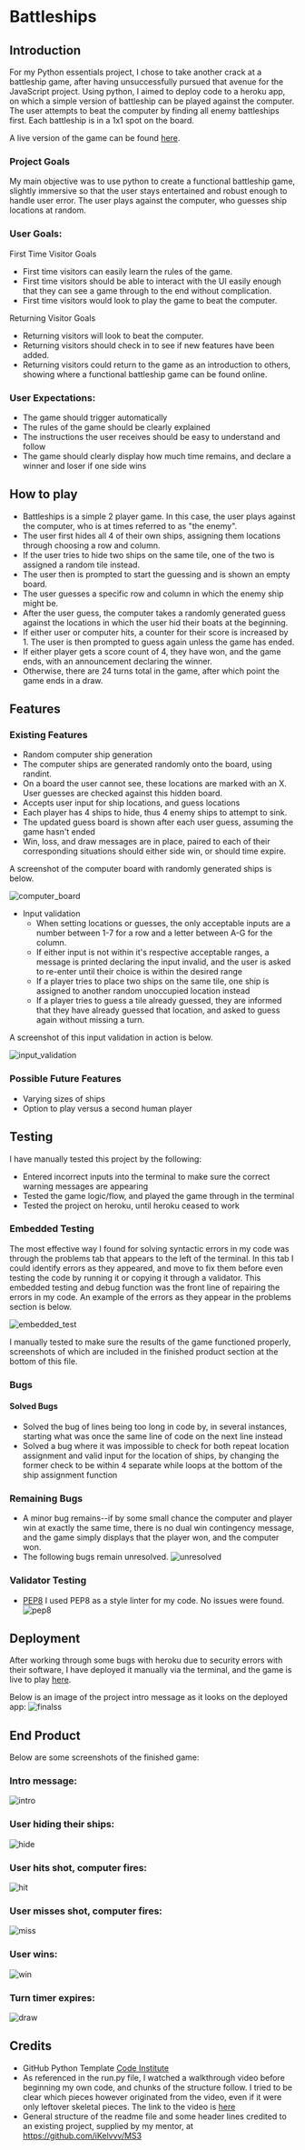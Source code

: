 # Battleships

## Introduction

For my Python essentials project, I chose to take another crack at a battleship game, after having unsuccessfully pursued that avenue for the JavaScript project.  Using python, I aimed to deploy code to a heroku app, on which a simple version of battleship can be played against the computer.  
The user attempts to beat the computer by finding all enemy battleships first. Each battleship is in a 1x1 spot on the board.

A live version of the game can be found [here](https://sagosti-project3-final.herokuapp.com/).

### Project Goals

My main objective was to use python to create a functional battleship game, slightly immersive so that the user stays entertained and robust enough to handle user error.  The user plays against the computer, who guesses ship locations at random.  

### User Goals:

First Time Visitor Goals
- First time visitors can easily learn the rules of the game.
- First time visitors should be able to interact with the UI easily enough that they can see a game through to the end without complication.  
- First time visitors would look to play the game to beat the computer. 

Returning Visitor Goals
- Returning visitors will look to beat the computer. 
- Returning visitors should check in to see if new features have been added.  
- Returning visitors could return to the game as an introduction to others, showing where a functional battleship game can be found online.  

### User Expectations:

- The game should trigger automatically
- The rules of the game should be clearly explained
- The instructions the user receives should be easy to understand and follow
- The game should clearly display how much time remains, and declare a winner and loser if one side wins

## How to play

- Battleships is a simple 2 player game. In this case, the user plays against the computer, who is at times referred to as "the enemy".
- The user first hides all 4 of their own ships, assigning them locations through choosing a row and column. 
- If the user tries to hide two ships on the same tile, one of the two is assigned a random tile instead.  
- The user then is prompted to start the guessing and is shown an empty board.  
- The user guesses a specific row and column in which the enemy ship might be.  
- After the user guess, the computer takes a randomly generated guess against the locations in which the user hid their boats at the beginning.  
- If either user or computer hits, a counter for their score is increased by 1. The user is then prompted to guess again unless the game has ended.   
- If either player gets a score count of 4, they have won, and the game ends, with an announcement declaring the winner.  
- Otherwise, there are 24 turns total in the game, after which point the game ends in a draw.  

## Features

### Existing Features
- Random computer ship generation
 - The computer ships are generated randomly onto the board, using randint. 
 - On a board the user cannot see, these locations are marked with an X.  User guesses are checked against this hidden board.  
- Accepts user input for ship locations, and guess locations
- Each player has 4 ships to hide, thus 4 enemy ships to attempt to sink.  
- The updated guess board is shown after each user guess, assuming the game hasn't ended
- Win, loss, and draw messages are in place, paired to each of their corresponding situations should either side win, or should time expire. 

A screenshot of the computer board with randomly generated ships is below.

![computer_board](assets/computer_board.JPG)

- Input validation
    - When setting locations or guesses, the only acceptable inputs are a number between 1-7 for a row and a letter between A-G for the column. 
    - If either input is not within it's respective acceptable ranges, a message is printed declaring the input invalid, and the user is asked to re-enter until their choice is within the desired range
    - If a player tries to place two ships on the same tile, one ship is assigned to another random unoccupied location instead
    - If a player tries to guess a tile already guessed, they are informed that they have already guessed that location, and asked to guess again without missing a turn.

A screenshot of this input validation in action is below.

![input_validation](assets/input_validation.JPG)

### Possible Future Features
 - Varying sizes of ships
 - Option to play versus a second human player

## Testing

I have manually tested this project by the following:
- Entered incorrect inputs into the terminal to make sure the correct warning messages are appearing
- Tested the game logic/flow, and played the game through in the terminal
- Tested the project on heroku, until heroku ceased to work

### Embedded Testing
The most effective way I found for solving syntactic errors in my code was through the problems tab that appears to the left of the terminal. In this tab I could identify errors as they appeared, and move to fix them before even testing the code by running it or copying it through a validator.  This embedded testing and debug function was the front line of repairing the errors in my code. An example of the errors as they appear in the problems section is below.

![embedded_test](assets/embedded_testing.JPG)

I manually tested to make sure the results of the game functioned properly, screenshots of which are included in the finished product section at the bottom of this file.  

### Bugs
#### Solved Bugs

- Solved the bug of lines being too long in code by, in several instances, starting what was once the same line of code on the next line instead
- Solved a bug where it was impossible to check for both repeat location assignment and valid input for the location of ships, by changing the former check to be within 4 separate while loops at the bottom of the ship assignment function

### Remaining Bugs
- A minor bug remains--if by some small chance the computer and player win at exactly the same time, there is no dual win contingency message, and the game simply displays that the player won, and the computer won.  
- The following bugs remain unresolved. 
![unresolved](assets/unsolved.JPG)

### Validator Testing
- [PEP8](http://pep8online.com/)
I used PEP8 as a style linter for my code. No issues were found. 
![pep8](assets/pep8_allright.JPG)

## Deployment
After working through some bugs with heroku due to security errors with their software, I have deployed it manually via the terminal, and the game is live to play [here](https://sagosti-project3-final.herokuapp.com/).  

Below is an image of the project intro message as it looks on the deployed app:
![finalss](/assets/heroku_final_ss.JPG)


## End Product
Below are some screenshots of the finished game:

### Intro message:


![intro](assets/intro_message.JPG)

### User hiding their ships:


![hide](assets/user_hide.JPG)

### User hits shot, computer fires:


![hit](assets/user_hit.JPG)

### User misses shot, computer fires:


![miss](assets/user_hit.JPG)

### User wins:


![win](assets/user_wins.JPG)

### Turn timer expires:


![draw](assets/user_draw.JPG)

## Credits

- GitHub Python Template [Code Institute](https://github.com/Code-Institute-Org/python-essentials-template)
- As referenced in the run.py file, I watched a walkthrough video before beginning my own code, and chunks of the structure follow.  I tried to be clear which pieces however originated from the video, even if it were only leftover skeletal pieces. The link to the video is [here](https://www.youtube.com/watch?v=tF1WRCrd_HQ)
- General structure of the readme file and some header lines credited to an existing project, supplied by my mentor, at https://github.com/iKelvvv/MS3